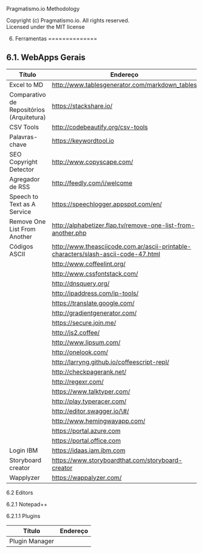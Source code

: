 Pragmatismo.io Methodology

Copyright (c) Pragmatismo.io. All rights reserved.                          
Licensed under the MIT license                                              


6. Ferramentas
==============

6.1. WebApps Gerais
-------------------

| Título                                    | Endereço                                                                           |
|-------------------------------------------|------------------------------------------------------------------------------------|
| Excel to MD                               | http://www.tablesgenerator.com/markdown_tables                                     |
| Comparativo de Repositórios (Arquitetura) | https://stackshare.io/                                                             |
| CSV Tools                                 | http://codebeautify.org/csv-tools                                                  |
| Palavras-chave                            | https://keywordtool.io                                                             |
| SEO Copyright Detector                    | http://www.copyscape.com/                                                          |
| Agregador de RSS                          | http://feedly.com/i/welcome                                                        |
| Speech to Text as A Service               | https://speechlogger.appspot.com/en/                                               |
| Remove One List From Another              | http://alphabetizer.flap.tv/remove-one-list-from-another.php                       |
| Códigos ASCII                             | http://www.theasciicode.com.ar/ascii-printable-characters/slash-ascii-code-47.html |
|                                           | http://www.coffeelint.org/                                                         |
|                                           | http://www.cssfontstack.com/                                                       |
|                                           | http://dnsquery.org/                                                               |
|                                           | http://ipaddress.com/ip-tools/                                                     |
|                                           | https://translate.google.com/                                                      |
|                                           | http://gradientgenerator.com/                                                      |
|                                           | https://secure.join.me/                                                            |
|                                           | http://js2.coffee/                                                                 |
|                                           | http://www.lipsum.com/                                                             |
|                                           | http://onelook.com/                                                                |
|                                           | http://larryng.github.io/coffeescript-repl/                                        |
|                                           | http://checkpagerank.net/                                                          |
|                                           | http://regexr.com/                                                                 |
|                                           | https://www.talktyper.com/                                                         |
|                                           | http://play.typeracer.com/                                                         |
|                                           | http://editor.swagger.io/\#/                                                       |
|                                           | http://www.hemingwayapp.com/​                                                       |
|                                           | https://portal.azure.com                                                           |
|                                           | https://portal.office.com                                                          |
| Login IBM                                 | https://idaas.iam.ibm.com                                                          |
| Storyboard creator 						| https://www.storyboardthat.com/storyboard-creator 								 |
| Wapplyzer									| https://wappalyzer.com/ 															 |



6.2 Editors

6.2.1 Notepad++

6.2.1.1 Plugins

| Título                                    | Endereço                                                                           |
|-------------------------------------------|------------------------------------------------------------------------------------|
| Plugin Manager                            | 																					 |
